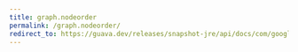 ```yaml
---
title: graph.nodeorder
permalink: /graph.nodeorder/
redirect_to: https://guava.dev/releases/snapshot-jre/api/docs/com/google/common/graph/Graph.html#nodeOrder--
---
```

